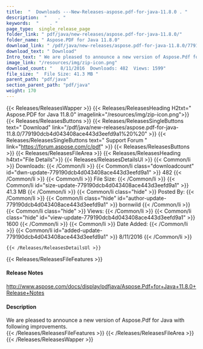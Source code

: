 ```yaml
---
title:  "  Downloads ---New-Releases-aspose.pdf-for-java-11.8.0 . " 
description:  "    . " 
keywords:  "    . " 
page_type:  single_release_page
folder_link: " pdf/java/new-releases/aspose.pdf-for-java-11.8.0/"
folder_name: " Aspose.PDF for Java 11.8.0"
download_link: " /pdf/java/new-releases/aspose.pdf-for-java-11.8.0/779190dcb4d043408ace443d3eefd9a1"
download_text: " Download"
Intro_text: " We are pleased to announce a new version of Aspose.Pdf for Java with following i..."
image_link: "/resources/img/zip-icon.png"
download_count: "   8/11/2016  Downloads: 482  Views: 1599"
file_size: "  File Size: 41.3 MB "
parent_path: "pdf/java"
section_parent_path: "pdf/java"
weight: 170
---
```


{{< Releases/ReleasesWapper >}}
  {{< Releases/ReleasesHeading H2txt=" Aspose.PDF for Java 11.8.0" imagelink="/resources/img/zip-icon.png">}}
  {{< Releases/ReleasesButtons >}}
    {{< Releases/ReleasesSingleButtons text=" Download" link="/pdf/java/new-releases/aspose.pdf-for-java-11.8.0/779190dcb4d043408ace443d3eefd9a1%20%20" >}}
    {{< Releases/ReleasesSingleButtons text=" Support Forum " link="https://forum.aspose.com/c/pdf" >}}
  {{< Releases/ReleasesButtons >}}
  {{< Releases/ReleasesFileArea >}}
    {{< Releases/ReleasesHeading h4txt="File Details">}}
    {{< Releases/ReleasesDetailsUl >}}
            {{< Common/li  >}} Downloads: {{< /Common/li >}} 
      {{< Common/li class="downloadcount" id="dwn-update-779190dcb4d043408ace443d3eefd9a1" >}} 482 {{< /Common/li >}} 
      {{< Common/li  >}} File Size: {{< /Common/li >}} 
      {{< Common/li id="size-update-779190dcb4d043408ace443d3eefd9a1" >}} 41.3 MB {{< /Common/li >}} 
      {{< Common/li  class="hide" >}} Posted By: {{< /Common/li >}} 
      {{< Common/li class="hide" id="author-update-779190dcb4d043408ace443d3eefd9a1" >}} bornwild {{< /Common/li >}} 
      {{< Common/li class="hide"  >}} Views: {{< /Common/li >}} 
      {{< Common/li class="hide" id="view-update-779190dcb4d043408ace443d3eefd9a1" >}} 1600 {{< /Common/li >}} 
      {{< Common/li  >}} Date Added: {{< /Common/li >}} 
      {{< Common/li id="added-update-779190dcb4d043408ace443d3eefd9a1" >}} 8/11/2016 {{< /Common/li >}} 

    {{< /Releases/ReleasesDetailsUl >}}

  {{< Releases/ReleasesFileFeatures >}}
      <h4>Release Notes</h4><div><a href="http://www.aspose.com/docs/display/pdfjava/Aspose.Pdf+for+Java+11.8.0+Release+Notes">http://www.aspose.com/docs/display/pdfjava/Aspose.Pdf+for+Java+11.8.0+Release+Notes</a></div><h4>Description</h4><div class="HTMLDescription">We are pleased to announce a new version of Aspose.Pdf for Java with following improvements.</div>
  {{< /Releases/ReleasesFileFeatures >}}
 {{< /Releases/ReleasesFileArea >}}
{{< /Releases/ReleasesWapper >}}


